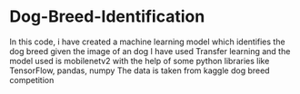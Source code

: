 # Dog-Breed-Identification
In this code, i have created a machine learning model which identifies the dog breed given the image of an dog
I have used Transfer learning and the model used is mobilenetv2 with the help of some python libraries like TensorFlow, pandas, numpy
The data is taken from kaggle dog breed competition
